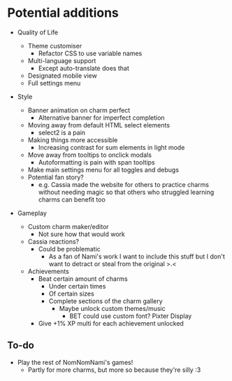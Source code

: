 # Potential additions

* Quality of Life

  * Theme customiser
    * Refactor CSS to use variable names
  * Multi-language support
    * Except auto-translate does that
  * Designated mobile view
  * Full settings menu

* Style

  * Banner animation on charm perfect
    * Alternative banner for imperfect completion
  * Moving away from default HTML select elements
    * select2 is a pain
  * Making things more accessible
    * Increasing contrast for sum elements in light mode
  * Move away from tooltips to onclick modals
    * Autoformatting is pain with span tooltips
  * Make main settings menu for all toggles and debugs
  * Potential fan story?
    * e.g. Cassia made the website for others to practice charms without needing magic so that others who struggled learning charms can benefit too

* Gameplay

  * Custom charm maker/editor
    * Not sure how that would work
  * Cassia reactions?
    * Could be problematic
      * As a fan of Nami's work I want to include this stuff but I don't want to detract or steal from the original >.<
  * Achievements
    * Beat certain amount of charms
      * Under certain times
      * Of certain sizes
      * Complete sections of the charm gallery
        * Maybe unlock custom themes/music
          * BET could use custom font? Pixter Display
    * Give +1% XP multi for each achievement unlocked

## To-do

* Play the rest of NomNomNami's games!
  * Partly for more charms, but more so because they're silly :3
  